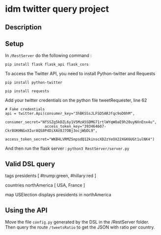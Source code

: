 # idm twitter query project

## Description

## Setup
In `/RestServer` do the following command :
```
pip install flask flask_api flask_cors
```

To access the Twitter API, you need to install Python-twitter and Requests

    pip install python-twitter
    
    pip install requests

Add your twitter credentials on the python file tweetRequester, line 62
```
# Fake credentials
api = twitter.Api(consumer_key="3hBKSSsJLFSD5ARJfqc9oD0hM",
		          consumer_secret="NfSSZg5kDZL6y1V5MzA5SDMG71rtlWYqWOaE9h20uyNXnEnx4u",
		          access_token_key="393464607-Ckr8UKHNGxXIurAQS8P4DiXAV8J7OBj3ocjWbDL9",
		          access_token_secret="WKB4LVRMZSnpsdQ12kinscXD2zYeOX22XGK6UGt1ulNK4")

```
And then run the flask server : `python3 RestServer/server.py`


## Valid DSL query
tags presidents [ #trump:green, #hillary:red ]

countries northAmerica [ USA, France ]

map USElection displays presidents in northAmerica

## Using the API
Move the file `config.py` generated by the DSL in the /RestServer folder. Then query the route `/tweetsRatio` to get the JSON with ratio per country.
